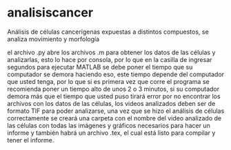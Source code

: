 # analisiscancer
Análisis de células cancerígenas expuestas a distintos compuestos, se analiza movimiento y morfología

el archivo .py abre los archivos .m para obtener los datos de las células y analizarlas, esto lo hace por consola, por lo que en la casilla de ingresar segundos para ejecutar MATLAB se debe poner el tiempo que su computador se demora haciendo eso, este tiempo depende del computador que usted tenga, por lo que si es primera vez que corre el programa se recomienda poner un tiempo alto de unos 2 o 3 minutos, si su computador demora más que el tiempo que usted puso tirará error por no encontrar los archivos con los datos de las células, los videos analizados deben ser de formato TIF para poder analizarse, una vez que se hizo el análisis de células correctamente se creará una carpeta con el nombre del video analizado de las células con todas las imágenes y gráficos necesarios para hacer un informe y también habrá un archivo .tex, el cual está listo para compilar y tener el informe.

